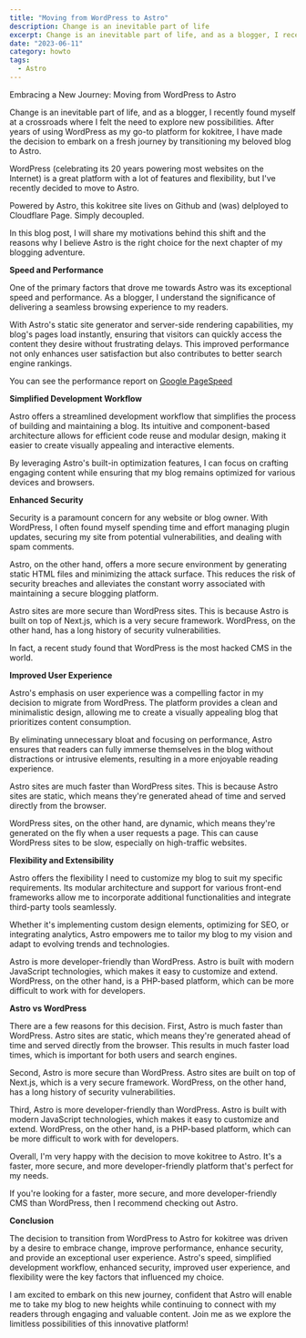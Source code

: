```yaml
---
title: "Moving from WordPress to Astro"
description: Change is an inevitable part of life
excerpt: Change is an inevitable part of life, and as a blogger, I recently
date: "2023-06-11"
category: howto
tags:
  - Astro
---
```


Embracing a New Journey: Moving from WordPress to Astro

Change is an inevitable part of life, and as a blogger, I recently found myself at a crossroads where I felt the need to explore new possibilities. After years of using WordPress as my go-to platform for kokitree, I have made the decision to embark on a fresh journey by transitioning my beloved blog to Astro. 

WordPress (celebrating its 20 years powering most websites on the Internet) is a great platform with a lot of features and flexibility, but I've recently decided to move to Astro.

Powered by Astro, this kokitree site lives on Github and (was) delployed to Cloudflare Page. Simply decoupled.

In this blog post, I will share my motivations behind this shift and the reasons why I believe Astro is the right choice for the next chapter of my blogging adventure.

**Speed and Performance**

One of the primary factors that drove me towards Astro was its exceptional speed and performance. As a blogger, I understand the significance of delivering a seamless browsing experience to my readers. 

With Astro's static site generator and server-side rendering capabilities, my blog's pages load instantly, ensuring that visitors can quickly access the content they desire without frustrating delays. This improved performance not only enhances user satisfaction but also contributes to better search engine rankings.

You can see the performance report on [Google PageSpeed](https://pagespeed.web.dev/analysis/https-kokitree-com/3hdt8gsneq?form_factor=desktop)

**Simplified Development Workflow**

Astro offers a streamlined development workflow that simplifies the process of building and maintaining a blog. Its intuitive and component-based architecture allows for efficient code reuse and modular design, making it easier to create visually appealing and interactive elements. 

By leveraging Astro's built-in optimization features, I can focus on crafting engaging content while ensuring that my blog remains optimized for various devices and browsers.

**Enhanced Security**

Security is a paramount concern for any website or blog owner. With WordPress, I often found myself spending time and effort managing plugin updates, securing my site from potential vulnerabilities, and dealing with spam comments. 

Astro, on the other hand, offers a more secure environment by generating static HTML files and minimizing the attack surface. This reduces the risk of security breaches and alleviates the constant worry associated with maintaining a secure blogging platform.

Astro sites are more secure than WordPress sites. This is because Astro is built on top of Next.js, which is a very secure framework. WordPress, on the other hand, has a long history of security vulnerabilities. 

In fact, a recent study found that WordPress is the most hacked CMS in the world.

**Improved User Experience**

Astro's emphasis on user experience was a compelling factor in my decision to migrate from WordPress. The platform provides a clean and minimalistic design, allowing me to create a visually appealing blog that prioritizes content consumption. 

By eliminating unnecessary bloat and focusing on performance, Astro ensures that readers can fully immerse themselves in the blog without distractions or intrusive elements, resulting in a more enjoyable reading experience.

Astro sites are much faster than WordPress sites. This is because Astro sites are static, which means they're generated ahead of time and served directly from the browser. 

WordPress sites, on the other hand, are dynamic, which means they're generated on the fly when a user requests a page. This can cause WordPress sites to be slow, especially on high-traffic websites.

**Flexibility and Extensibility**

Astro offers the flexibility I need to customize my blog to suit my specific requirements. Its modular architecture and support for various front-end frameworks allow me to incorporate additional functionalities and integrate third-party tools seamlessly. 

Whether it's implementing custom design elements, optimizing for SEO, or integrating analytics, Astro empowers me to tailor my blog to my vision and adapt to evolving trends and technologies.

Astro is more developer-friendly than WordPress. Astro is built with modern JavaScript technologies, which makes it easy to customize and extend. WordPress, on the other hand, is a PHP-based platform, which can be more difficult to work with for developers.

**Astro vs WordPress**

There are a few reasons for this decision. First, Astro is much faster than WordPress. Astro sites are static, which means they're generated ahead of time and served directly from the browser. This results in much faster load times, which is important for both users and search engines.

Second, Astro is more secure than WordPress. Astro sites are built on top of Next.js, which is a very secure framework. WordPress, on the other hand, has a long history of security vulnerabilities.

Third, Astro is more developer-friendly than WordPress. Astro is built with modern JavaScript technologies, which makes it easy to customize and extend. WordPress, on the other hand, is a PHP-based platform, which can be more difficult to work with for developers.

Overall, I'm very happy with the decision to move kokitree to Astro. It's a faster, more secure, and more developer-friendly platform that's perfect for my needs.

If you're looking for a faster, more secure, and more developer-friendly CMS than WordPress, then I recommend checking out Astro.

**Conclusion**

The decision to transition from WordPress to Astro for kokitree was driven by a desire to embrace change, improve performance, enhance security, and provide an exceptional user experience. Astro's speed, simplified development workflow, enhanced security, improved user experience, and flexibility were the key factors that influenced my choice. 

I am excited to embark on this new journey, confident that Astro will enable me to take my blog to new heights while continuing to connect with my readers through engaging and valuable content. Join me as we explore the limitless possibilities of this innovative platform!
